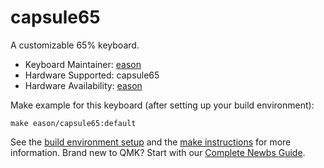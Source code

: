 # capsule65

A customizable 65% keyboard.

* Keyboard Maintainer: [eason](https://github.com/EasonQian1)
* Hardware Supported: capsule65
* Hardware Availability: [eason](https://github.com/EasonQian1)

Make example for this keyboard (after setting up your build environment):

    make eason/capsule65:default

See the [build environment setup](https://docs.qmk.fm/#/getting_started_build_tools) and the [make instructions](https://docs.qmk.fm/#/getting_started_make_guide) for more information. Brand new to QMK? Start with our [Complete Newbs Guide](https://docs.qmk.fm/#/newbs).
